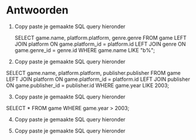 # Antwoorden

1. Copy paste je gemaakte SQL query hieronder
   
   SELECT game.name, platform.platform, genre.genre FROM game
LEFT JOIN platform ON game.platform_id = platform.id
LEFT JOIN genre ON game.genre_id = genre.id
WHERE game.name LIKE "b%";

2. Copy paste je gemaakte SQL query hieronder

SELECT game.name, platform.platform, publisher.publisher FROM game
LEFT JOIN platform ON game.platform_id = platform.id
LEFT JOIN publisher ON game.publisher_id = publisher.id 
WHERE game.year LIKE 2003;

3. Copy paste je gemaakte SQL query hieronder

SELECT * FROM game WHERE game.year > 2003;

4. Copy paste je gemaakte SQL query hieronder


5. Copy paste je gemaakte SQL query hieronder
   
